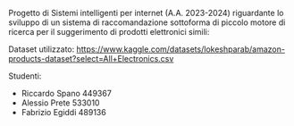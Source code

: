 Progetto di Sistemi intelligenti per internet (A.A. 2023-2024) riguardante lo sviluppo di un sistema di raccomandazione sottoforma di piccolo motore di ricerca per il suggerimento di prodotti elettronici simili:

Dataset utilizzato: https://www.kaggle.com/datasets/lokeshparab/amazon-products-dataset?select=All+Electronics.csv

Studenti:

- Riccardo Spano 449367
- Alessio Prete 533010
- Fabrizio Egiddi 489136


